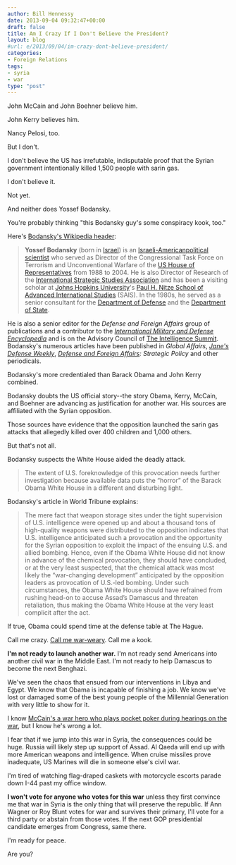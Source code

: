 ```yaml
---
author: Bill Hennessy
date: 2013-09-04 09:32:47+00:00
draft: false
title: Am I Crazy If I Don't Believe the President?
layout: blog
#url: e/2013/09/04/im-crazy-dont-believe-president/
categories:
- Foreign Relations
tags:
- syria
- war
type: "post"
---
```


John McCain and John Boehner believe him.

John Kerry believes him.

Nancy Pelosi, too.

But I don't.

I don't believe the US has irrefutable, indisputable proof that the Syrian government intentionally killed 1,500 people with sarin gas.

I don't believe it.

Not yet.

And neither does Yossef Bodansky.

You're probably thinking "this Bodansky guy's some conspiracy kook, too."

Here's [Bodansky's Wikipedia header](https://en.wikipedia.org/wiki/Yossef_Bodansky):


> **Yossef Bodansky** (born in [Israel](https://en.wikipedia.org/wiki/Israel)) is an [Israeli-American](https://en.wikipedia.org/wiki/Israeli-American)[political scientist](https://en.wikipedia.org/wiki/Political_scientist) who served as Director of the Congressional Task Force on Terrorism and Unconventional Warfare of the [US House of Representatives](https://en.wikipedia.org/wiki/US_House_of_Representatives) from 1988 to 2004. He is also Director of Research of the [International Strategic Studies Association](https://en.wikipedia.org/wiki/International_Strategic_Studies_Association) and has been a visiting scholar at [Johns Hopkins University](https://en.wikipedia.org/wiki/Johns_Hopkins_University)'s [Paul H. Nitze School of Advanced International Studies](https://en.wikipedia.org/wiki/Paul_H._Nitze_School_of_Advanced_International_Studies) (SAIS). In the 1980s, he served as a senior consultant for the [Department of Defense](https://en.wikipedia.org/wiki/United_States_Department_of_Defense) and the [Department of State](https://en.wikipedia.org/wiki/Department_of_State).

He is also a senior editor for the _Defense and Foreign Affairs_ group of publications and a contributor to the _[International Military and Defense Encyclopedia](https://en.wikipedia.org/w/index.php?title=International_Military_and_Defense_Encyclopedia&action=edit&redlink=1)_ and is on the Advisory Council of [The Intelligence Summit](https://en.wikipedia.org/wiki/The_Intelligence_Summit). Bodansky's numerous articles have been published in _Global Affairs_, _[Jane's Defense Weekly](https://en.wikipedia.org/wiki/Jane%27s_Defense_Weekly)_, _[Defense and Foreign Affairs](https://en.wikipedia.org/w/index.php?title=Defense_and_Foreign_Affairs&action=edit&redlink=1): Strategic Policy_ and other periodicals.


Bodansky's more credentialed than Barack Obama and John Kerry combined.

Bodansky doubts the US official story--the story Obama, Kerry, McCain, and Boehner are advancing as justification for another war. His sources are affiliated with the Syrian opposition.

Those sources have evidence that the opposition launched the sarin gas attacks that allegedly killed over 400 children and 1,000 others.

But that's not all.

Bodansky suspects the White House aided the deadly attack.


> The extent of U.S. foreknowledge of this provocation needs further investigation because available data puts the “horror” of the Barack Obama White House in a different and disturbing light.


Bodansky's article in World Tribune explains:


> The mere fact that weapon storage sites under the tight supervision of U.S. intelligence were opened up and about a thousand tons of high-quality weapons were distributed to the opposition indicates that U.S. intelligence anticipated such a provocation and the opportunity for the Syrian opposition to exploit the impact of the ensuing U.S. and allied bombing. Hence, even if the Obama White House did not know in advance of the chemical provocation, they should have concluded, or at the very least suspected, that the chemical attack was most likely the “war-changing development” anticipated by the opposition leaders as provocation of U.S.-led bombing. Under such circumstances, the Obama White House should have refrained from rushing head-on to accuse Assad’s Damascus and threaten retaliation, thus making the Obama White House at the very least complicit after the act.


If true, Obama could spend time at the defense table at The Hague.

Call me crazy. [Call me war-weary](https://www.theamericanconservative.com/dreher/poll-americans-broadly-oppose-war-on-syria/?utm_source=rss&utm_medium=rss&utm_campaign=poll-americans-broadly-oppose-war-on-syria). Call me a kook.

**I'm not ready to launch another war.** I'm not ready send Americans into another civil war in the Middle East. I'm not ready to help Damascus to become the next Benghazi.

We've seen the chaos that ensued from our interventions in Libya and Egypt. We know that Obama is incapable of finishing a job. We know we've lost or damaged some of the best young people of the Millennial Generation with very little to show for it.

I know [McCain's a war hero who plays pocket poker during hearings on the war](https://www.theamericanconservative.com/dreher/john-mccain-gambling-poker-syria/), but I know he's wrong a lot.

I fear that if we jump into this war in Syria, the consequences could be huge. Russia will likely step up support of Assad. Al Qaeda will end up with more American weapons and intelligence. When cruise missiles prove inadequate, US Marines will die in someone else's civil war.

I'm tired of watching flag-draped caskets with motorcycle escorts parade down I-44 past my office window.

**I won't vote for anyone who votes for this war** unless they first convince me that war in Syria is the only thing that will preserve the republic. If Ann Wagner or Roy Blunt votes for war and survives their primary, I'll vote for a third party or abstain from those votes. If the next GOP presidential candidate emerges from Congress, same there.

I'm ready for peace.

Are you?
